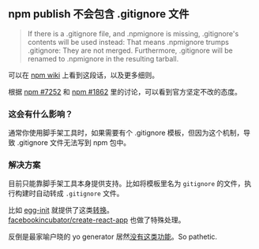 ## npm publish 不会包含 .gitignore 文件

> If there is a .gitignore file, and .npmignore is missing, .gitignore's contents will be used instead: That means .npmignore trumps .gitignore: They are not merged. Furthermore, .gitignore will be renamed to .npmignore in the resulting tarball.

可以在 [npm wiki](https://github.com/npm/npm/wiki/Files-and-Ignores#details-1) 上看到这段话，以及更多细则。

根据 [npm #7252](https://github.com/npm/npm/issues/7252) 和 [npm #1862](https://github.com/npm/npm/issues/1862) 里的讨论，可以看到官方坚定不改的态度。

### 这会有什么影响？

通常你使用脚手架工具时，如果需要有个 .gitignore 模板，但因为这个机制，导致 .gitignore 文件无法写到 npm 包中。

### 解决方案

目前只能靠脚手架工具本身提供支持。比如将模板里名为 `gitignore` 的文件，执行构建时自动转成 `.gitignore` 文件。

比如 [egg-init][] 就提供了这类[转换](https://github.com/eggjs/egg-init/blob/master/lib/init_command.js#L29)。  
[facebookincubator/create-react-app](https://github.com/facebookincubator/create-react-app/pull/79) 也做了特殊处理。

反倒是最家喻户晓的 yo generator 居然[没有这类功能](https://github.com/yeoman/generator/issues/812)。So pathetic.


[egg-init]: https://github.com/eggjs/egg-init
